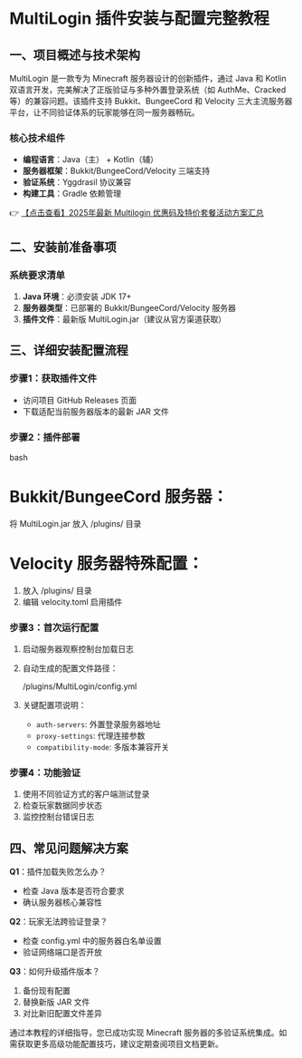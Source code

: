 # MultiLogin 插件安装与配置完整教程

## 一、项目概述与技术架构

MultiLogin 是一款专为 Minecraft 服务器设计的创新插件，通过 Java 和 Kotlin 双语言开发，完美解决了正版验证与多种外置登录系统（如 AuthMe、Cracked 等）的兼容问题。该插件支持 Bukkit、BungeeCord 和 Velocity 三大主流服务器平台，让不同验证体系的玩家能够在同一服务器畅玩。

### 核心技术组件
- **编程语言**：Java（主） + Kotlin（辅）
- **服务器框架**：Bukkit/BungeeCord/Velocity 三端支持
- **验证系统**：Yggdrasil 协议兼容
- **构建工具**：Gradle 依赖管理

👉 [【点击查看】2025年最新 Multilogin 优惠码及特价套餐活动方案汇总](https://bit.ly/multIlogin)

## 二、安装前准备事项

### 系统要求清单
1. **Java 环境**：必须安装 JDK 17+
2. **服务器类型**：已部署的 Bukkit/BungeeCord/Velocity 服务器
3. **插件文件**：最新版 MultiLogin.jar（建议从官方渠道获取）

## 三、详细安装配置流程

### 步骤1：获取插件文件
- 访问项目 GitHub Releases 页面
- 下载适配当前服务器版本的最新 JAR 文件

### 步骤2：插件部署
bash
# Bukkit/BungeeCord 服务器：
将 MultiLogin.jar 放入 /plugins/ 目录

# Velocity 服务器特殊配置：
1. 放入 /plugins/ 目录
2. 编辑 velocity.toml 启用插件

### 步骤3：首次运行配置
1. 启动服务器观察控制台加载日志
2. 自动生成的配置文件路径：
   
   /plugins/MultiLogin/config.yml
   
3. 关键配置项说明：
   - `auth-servers`: 外置登录服务器地址
   - `proxy-settings`: 代理连接参数
   - `compatibility-mode`: 多版本兼容开关

### 步骤4：功能验证
1. 使用不同验证方式的客户端测试登录
2. 检查玩家数据同步状态
3. 监控控制台错误日志

## 四、常见问题解决方案

**Q1**：插件加载失败怎么办？
- 检查 Java 版本是否符合要求
- 确认服务器核心兼容性

**Q2**：玩家无法跨验证登录？
- 检查 config.yml 中的服务器白名单设置
- 验证网络端口是否开放

**Q3**：如何升级插件版本？
1. 备份现有配置
2. 替换新版 JAR 文件
3. 对比新旧配置文件差异

通过本教程的详细指导，您已成功实现 Minecraft 服务器的多验证系统集成。如需获取更多高级功能配置技巧，建议定期查阅项目文档更新。